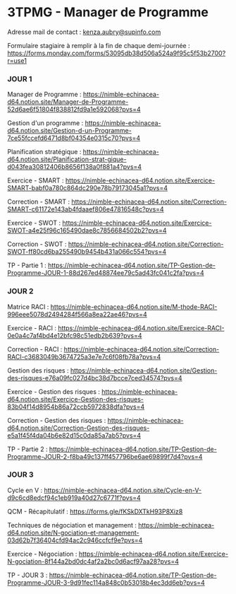# 3TPMG - Manager de Programme

Adresse mail de contact : kenza.aubry@supinfo.com

Formulaire stagiaire à remplir à la fin de chaque demi-journée : https://forms.monday.com/forms/53095db38d506a524a9f95c5f53b2700?r=use1

### JOUR 1

Manager de Programme : https://nimble-echinacea-d64.notion.site/Manager-de-Programme-52d6ae6f51804f838812fd9a1e592068?pvs=4

Gestion d'un programme : https://nimble-echinacea-d64.notion.site/Gestion-d-un-Programme-7ce55fccefd6471d8bf04354e0315c70?pvs=4

Planification stratégique : https://nimble-echinacea-d64.notion.site/Planification-strat-gique-d043fea30812406b8656f138a0f881a4?pvs=4

Exercice - SMART : https://nimble-echinacea-d64.notion.site/Exercice-SMART-babf0a780c864dc290e78b79173045a1?pvs=4

Correction - SMART : https://nimble-echinacea-d64.notion.site/Correction-SMART-c61172e143ab4fdaaef806e47816548c?pvs=4

Exercice - SWOT : https://nimble-echinacea-d64.notion.site/Exercice-SWOT-a4e25f96c165490dae8c7856684502b2?pvs=4

Correction - SWOT : https://nimble-echinacea-d64.notion.site/Correction-SWOT-ff80cd6ba255490b9454b431a066c554?pvs=4

TP - Partie 1 : https://nimble-echinacea-d64.notion.site/TP-Gestion-de-Programme-JOUR-1-88d267ed48874ee79c5ad43fc041c2fa?pvs=4

### JOUR 2

Matrice RACI : https://nimble-echinacea-d64.notion.site/M-thode-RACI-996eee5078d2494284f566a8ea22ae46?pvs=4

Exercice - RACI : https://nimble-echinacea-d64.notion.site/Exercice-RACI-0e0a4c7af4bd4e12bfc98c51edb2b639?pvs=4

Correction - RACI : https://nimble-echinacea-d64.notion.site/Correction-RACI-c3683049b3674725a3e7e7c6f08fb78a?pvs=4

Gestion des risques : https://nimble-echinacea-d64.notion.site/Gestion-des-risques-e76a09fc027d4bc38d7bcce7ced34574?pvs=4

Exercice - Gestion des risques : https://nimble-echinacea-d64.notion.site/Exercice-Gestion-des-risques-83b04f14d8954b86a72ccb5972838dfa?pvs=4

Correction - Gestion des risques : https://nimble-echinacea-d64.notion.site/Correction-Gestion-des-risques-e5a1f45f4da04b6e82d15c0da85a7ab5?pvs=4

TP - Partie 2 : https://nimble-echinacea-d64.notion.site/TP-Gestion-de-Programme-JOUR-2-f8ba49c137ff457796be6ae69899f7d4?pvs=4

### JOUR 3

Cycle en V : https://nimble-echinacea-d64.notion.site/Cycle-en-V-d9c6cd8edcf94c1eb919a40d27c6771f?pvs=4

QCM - Récapitulatif : https://forms.gle/fKSkDXTkH93P8Xiz8

Techniques de négociation et management : https://nimble-echinacea-d64.notion.site/N-gociation-et-management-03d62b7f36404cfd94ac2c946ccfcf9e?pvs=4

Exercice - Négociation : https://nimble-echinacea-d64.notion.site/Exercice-N-gociation-8f144a2bd0dc4af2a2bc0d6acf97aa28?pvs=4

TP - JOUR 3 : https://nimble-echinacea-d64.notion.site/TP-Gestion-de-Programme-JOUR-3-9d91fec114a848c0b53018b4ec3dd6eb?pvs=4
